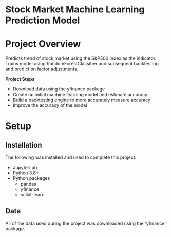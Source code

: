 # Stock Market Machine Learning Prediction Model

# Project Overview

Predicts trend of stock market using the S&P500 index as the indicator. Trains model using RandomForestClassifier and subsequent backtesting and prediction factor adjustments.

**Project Steps**

* Download data using the yfinance package
* Create an initial machine learning model and estimate accuracy
* Build a backtesting engine to more accurately measure accuracy
* Improve the accuracy of the model

# Setup

## Installation

The following was installed and used to complete this project:

* JupyterLab
* Python 3.8+
* Python packages
    * pandas
    * yfinance
    * scikit-learn

## Data

All of the data used during the project was downloaded using the 'yfinance' package.
